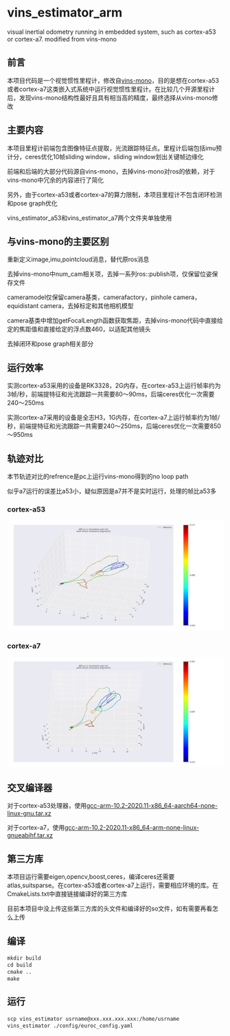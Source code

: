 # vins_estimator_arm
visual inertial odometry running in embedded system, such as cortex-a53 or cortex-a7. modified from vins-mono

## 前言

本项目代码是一个视觉惯性里程计，修改自[vins-mono](https://github.com/HKUST-Aerial-Robotics/VINS-Mono.git)，目的是想在cortex-a53或者cortex-a7这类嵌入式系统中运行视觉惯性里程计。在比较几个开源里程计后，发现vins-mono结构性最好且具有相当高的精度，最终选择从vins-mono修改  

## 主要内容

本项目里程计前端包含图像特征点提取，光流跟踪特征点。里程计后端包括imu预计分，ceres优化10帧sliding window，sliding window划出关键帧边缘化  

前端和后端的大部分代码源自vins-mono，去掉vins-mono对ros的依赖，对于vins-mono中冗余的内容进行了简化  

另外，由于cortex-a53或者cortex-a7的算力限制，本项目里程计不包含闭环检测和pose graph优化  

vins_estimator_a53和vins_estimator_a7两个文件夹单独使用  

## 与vins-mono的主要区别

重新定义image,imu,pointcloud消息，替代原ros消息  

去掉vins-mono中num_cam相关项，去掉一系列ros::publish项，仅保留位姿保存文件  

cameramodel仅保留camera基类，camerafactory，pinhole camera，equidistant camera，去掉标定和其他相机模型  

camera基类中增加getFocalLength函数获取焦距，去掉vins-mono代码中直接给定的焦距值和直接给定的浮点数460，以适配其他镜头  

去掉闭环和pose graph相关部分  

## 运行效率

实测cortex-a53采用的设备是RK3328，2G内存，在cortex-a53上运行帧率约为3帧/秒，前端提特征和光流跟踪一共需要80～90ms，后端ceres优化一次需要240～250ms  

实测cortex-a7采用的设备是全志H3，1G内存，在cortex-a7上运行帧率约为1帧/秒，前端提特征和光流跟踪一共需要240～250ms，后端ceres优化一次需要850～950ms  

## 轨迹对比

本节轨迹对比的refrence是pc上运行vins-mono得到的no loop path  

似乎a7运行的误差比a53小，疑似原因是a7并不是实时运行，处理的帧比a53多  

### cortex-a53
![MH01_a53](image/MH01_a53.png)

### cortex-a7
![MH01_a7](image/MH01_a7.png)

## 交叉编译器

对于cortex-a53处理器，使用[gcc-arm-10.2-2020.11-x86_64-aarch64-none-linux-gnu.tar.xz](https://armkeil.blob.core.windows.net/developer/Files/downloads/gnu-a/10.2-2020.11/binrel/gcc-arm-10.2-2020.11-x86_64-arm-none-linux-gnueabihf.tar.xz)  

对于cortex-a7，使用[gcc-arm-10.2-2020.11-x86_64-arm-none-linux-gnueabihf.tar.xz](https://armkeil.blob.core.windows.net/developer/Files/downloads/gnu-a/10.2-2020.11/binrel/gcc-arm-10.2-2020.11-x86_64-aarch64-none-linux-gnu.tar.xz)  


## 第三方库

本项目运行需要eigen,opencv,boost,ceres，编译ceres还需要atlas,suitsparse。在cortex-a53或者cortex-a7上运行，需要相应环境的库。在CmakeLists.txt中直接链接编译好的第三方库  

目前本项目中没上传这些第三方库的头文件和编译好的so文件，如有需要再看怎么上传  

## 编译

```
mkdir build
cd build
cmake ..
make
```

## 运行

```
scp vins_estimator usrname@xxx.xxx.xxx.xxx:/home/usrname
vins_estimator ./config/euroc_config.yaml
```



